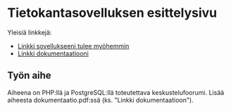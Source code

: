# Tietokantasovelluksen esittelysivu

Yleisiä linkkejä:

* [Linkki sovellukseeni tulee myöhemmin](http://peltonpa.users.cs.helsinki.fi/foorumi/)
* [Linkki dokumentaatiooni](doc/dokumentaatio.pdf)

## Työn aihe

Aiheena on PHP:llä ja PostgreSQL:llä toteutettava keskustelufoorumi. Lisää aiheesta dokumentaatio.pdf:ssä (ks. "Linkki dokumentaatioon").
